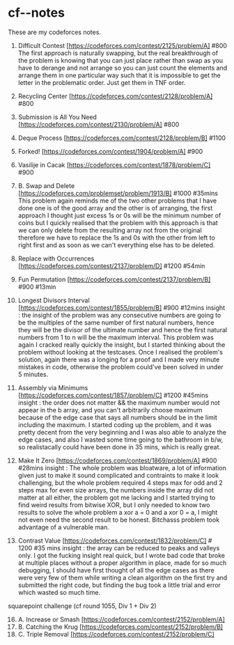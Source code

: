 # cf--notes
These are my codeforces notes.

1. Difficult Contest [https://codeforces.com/contest/2125/problem/A] #800
   The first approach is naturally swapping, but the real breakthrough of the problem is knowing that you can just place rather than swap as you have to derange and not arrange so you can just count the elements and arrange them in one particular way such that it is impossible to get the letter in the problematic order. Just get them in TNF order.

3. Recycling Center [https://codeforces.com/contest/2128/problem/A] #800

4. Submission is All You Need [https://codeforces.com/contest/2130/problem/A] #800

5. Deque Process [https://codeforces.com/contest/2128/problem/B] #1100

6. Forked! [https://codeforces.com/contest/1904/problem/A] #900

7. Vasilije in Cacak [https://codeforces.com/contest/1878/problem/C] #900

8. B. Swap and Delete [https://codeforces.com/problemset/problem/1913/B] #1000 #35mins
   This problem again reminds me of the two other problems that I have done one is of the good array and the other is of arranging, the first approach I thought just excess 1s or 0s will be the minimum number of coins but I quickly realised that the problem with this approach is that we can only delete from the resulting array not from the original therefore we have to replace the 1s and 0s with the other from left to right first and as soon as we can't everything else has to be deleted.

9. Replace with Occurrences [https://codeforces.com/contest/2137/problem/D] #1200 #54min

10. Fun Permutation [https://codeforces.com/contest/2137/problem/B] #900 #13min

11. Longest Divisors Interval [https://codeforces.com/contest/1855/problem/B] #900 #12mins
    insight : the insight of the problem was any consecutive numbers are going to be the multiples of the same number of first natural numbers, hence they will be the divisor of the ultimate number and hence the first natural numbers from 1 to n will be the maximum interval.
    This problem was again I cracked really quickly the insight, but I started thinking about the problem without looking at the testcases. Once I realised the problem's solution, again there was a longing for a proof and I made very minute mistakes in code, otherwise the problem could've been solved in under 5 minutes.

13. Assembly via Minimums [https://codeforces.com/contest/1857/problem/C] #1200 #45mins
    insight : the order does not matter && the maximum number would not appear in the b array, and you can't arbitrarily choose maximum because of the edge case that says all numbers should be in the limit including the maximum.
    I started coding up the problem, and it was pretty decent from the very beginning and I was also able to analyze the edge cases, and also I wasted some time going to the bathroom in b/w, so realistacally could have been done in 35 mins, which is really great.

14. Make It Zero [https://codeforces.com/contest/1869/problem/A] #900 #28mins
    insight : The whole problem was bloatware, a lot of information given just to make it sound complicated and contraints to make it look challenging, but the whole problem required 4 steps max for odd and 2 steps max for even size arrays, the numbers inside the array did not matter at all either, the problem got me lacking and I started trying to find weird results from bitwise XOR, but I only needed to know two results to solve the whole problem a xor a = 0 and a xor 0 = a, I might not even need the second result to be honest. Bitchasss problem took advantage of a vulnerable man.


15. Contrast Value [https://codeforces.com/contest/1832/problem/C] # 1200 #35 mins
    insight : the array can be reduced to peaks and valleys only.
I got the fucking insight real quick, but I wrote bad code that broke at multiple places without a proper algorithm in place, made for so much debugging, I should have first thought of all the edge cases as there were very few of them while writing a clean algorithm on the first try and submitted the right code, but finding the bug took a little trial and error which wasted so much time.

squarepoint challenge (cf round 1055, Div 1 + Div 2)

16. A. Increase or Smash [https://codeforces.com/contest/2152/problem/A]
17. B. Catching the Krug [https://codeforces.com/contest/2152/problem/B]
18. C. Triple Removal [https://codeforces.com/contest/2152/problem/C]

